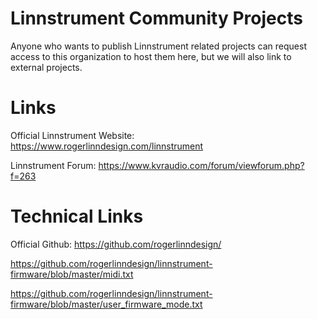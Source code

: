 # Linnstrument Community Projects

Anyone who wants to publish Linnstrument related projects can request access to this organization to host them here, but we will also link to external projects.

# Links

Official Linnstrument Website: https://www.rogerlinndesign.com/linnstrument

Linnstrument Forum: https://www.kvraudio.com/forum/viewforum.php?f=263

# Technical Links

Official Github: https://github.com/rogerlinndesign/

https://github.com/rogerlinndesign/linnstrument-firmware/blob/master/midi.txt

https://github.com/rogerlinndesign/linnstrument-firmware/blob/master/user_firmware_mode.txt
